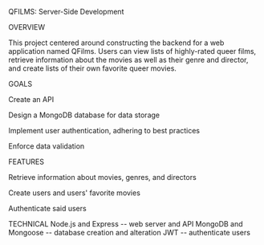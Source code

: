QFILMS: Server-Side Development

OVERVIEW

This project centered around constructing the backend for a web application named QFilms. Users can view lists of highly-rated 
queer films, retrieve information about the movies as well as their genre and director, and create lists of their own favorite queer movies.

GOALS

Create an API

Design a MongoDB database for data storage

Implement user authentication, adhering to best practices

Enforce data validation


FEATURES

Retrieve information about movies, genres, and directors

Create users and users' favorite movies

Authenticate said users

TECHNICAL
Node.js and Express -- web server and API
MongoDB and Mongoose -- database creation and alteration
JWT -- authenticate users
